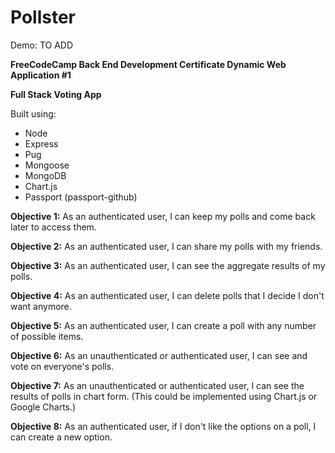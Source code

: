 # Pollster

Demo: TO ADD

**FreeCodeCamp Back End Development Certificate
Dynamic Web Application #1**

**Full Stack Voting App**

Built using:
  * Node
  * Express
  * Pug
  * Mongoose
  * MongoDB
  * Chart.js
  * Passport (passport-github)
  
**Objective 1:**  As an authenticated user, I can keep my polls and come back later to access them.

**Objective 2:**  As an authenticated user, I can share my polls with my friends.

**Objective 3:**  As an authenticated user, I can see the aggregate results of my polls.

**Objective 4:** As an authenticated user, I can delete polls that I decide I don't want anymore.

**Objective 5:** As an authenticated user, I can create a poll with any number of possible items.

**Objective 6:** As an unauthenticated or authenticated user, I can see and vote on everyone's polls.

**Objective 7:** As an unauthenticated or authenticated user, I can see the results of polls in chart form. (This could be implemented using Chart.js or Google Charts.)

**Objective 8:** As an authenticated user, if I don't like the options on a poll, I can create a new option.

